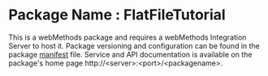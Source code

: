 # Package Name : FlatFileTutorial
This is a webMethods package and requires a webMethods Integration Server to host it. Package versioning and configuration can be found in the package [manifest](./FlatFileTutorial/manifest.v3) file. Service and API documentation is available on the package's home page http://&lt;server&gt;:&lt;port&gt;/&lt;packagename>.
